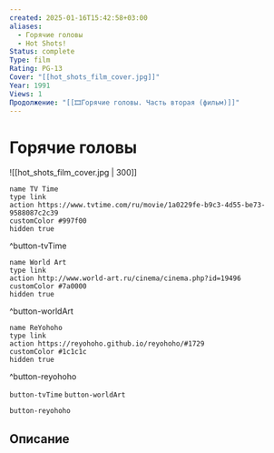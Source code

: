 ```yaml
---
created: 2025-01-16T15:42:58+03:00
aliases:
  - Горячие головы
  - Hot Shots!
Status: complete
Type: film
Rating: PG-13
Cover: "[[hot_shots_film_cover.jpg]]"
Year: 1991
Views: 1
Продолжение: "[[🎞Горячие головы. Часть вторая (фильм)]]"
---
```


# Горячие головы

![[hot_shots_film_cover.jpg | 300]]

```button
name TV Time
type link
action https://www.tvtime.com/ru/movie/1a0229fe-b9c3-4d55-be73-9588087c2c39
customColor #997f00
hidden true
```
^button-tvTime

```button
name World Art
type link
action http://www.world-art.ru/cinema/cinema.php?id=19496
customColor #7a0000
hidden true
```
^button-worldArt

```button
name ReYohoho
type link
action https://reyohoho.github.io/reyohoho/#1729
customColor #1c1c1c
hidden true
```
^button-reyohoho



`button-tvTime` `button-worldArt`

`button-reyohoho`

## Описание


